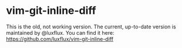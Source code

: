 vim-git-inline-diff
===================

This is the old, not working version.
The current, up-to-date version is maintained by @luxflux.
You can find it here: https://github.com/luxflux/vim-git-inline-diff
